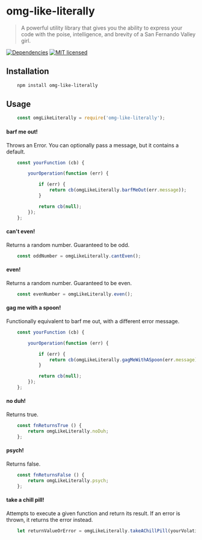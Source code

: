 # omg-like-literally

> A powerful utility library that gives you the ability to express your code with the poise, intelligence, and brevity of a San Fernando Valley girl.

[![Dependencies](http://img.shields.io/david/codearoni/omg-like-literally.svg?branch=master)](https://david-dm.org/codearoni/omg-like-literally)
[![MIT licensed](https://img.shields.io/badge/license-MIT-blue.svg)](https://opensource.org/licenses/MIT)

## Installation

```bash
    npm install omg-like-literally
```

## Usage

```javascript
    const omgLikeLiterally = require('omg-like-literally');
```

#### barf me out!

Throws an Error. You can optionally pass a message, but it contains a default.

```javascript
    const yourFunction (cb) {

        yourOperation(function (err) {

            if (err) {
                return cb(omgLikeLiterally.barfMeOut(err.message)); 
            }

            return cb(null);
        });
    };
```

#### can't even!

Returns a random number. Guaranteed to be odd.

```javascript
    const oddNumber = omgLikeLiterally.cantEven();
```

#### even!

Returns a random number. Guaranteed to be even.

```javascript
    const evenNumber = omgLikeLiterally.even();
```

#### gag me with a spoon!

Functionally equivalent to barf me out, with a different error message.

```javascript
    const yourFunction (cb) {

        yourOperation(function (err) {

            if (err) {
                return cb(omgLikeLiterally.gagMeWithASpoon(err.message)); 
            }

            return cb(null);
        });
    };
```

#### no duh!

Returns true.

```javascript
    const fnReturnsTrue () {
        return omgLikeLiterally.noDuh;
    };
```

#### psych!

Returns false.

```javascript
    const fnReturnsFalse () {
        return omgLikeLiterally.psych;
    };
```

#### take a chill pill!

Attempts to execute a given function and return its result. If an error is thrown, it returns the error instead.

```javascript
    let returnValueOrError = omgLikeLiterally.takeAChillPill(yourVolatileOperation);
```

